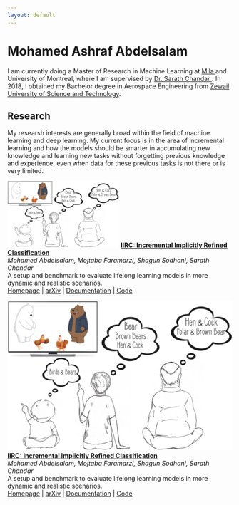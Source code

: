 ```yaml
---
layout: default
---
```


# Mohamed Ashraf Abdelsalam

I am currently doing a Master of Research in Machine Learning at 
<a href="mila.quebec/en/"> Mila </a> and University of Montreal, where I am supervised by <a href="http://sarathchandar.in/">Dr. Sarath Chandar </a>. In 2018, I obtained my Bachelor degree in Aerospace Engineering from <a href="https://zewailcity.edu.eg/">Zewail University of Science and Technology</a>.

## Research
My researsh interests are generally broad within the field of machine learning and deep learning. My current focus is in the area of incremental learning and how the models should be smarter in accumulating new knowledge and learning new tasks without forgetting previous knowledge and experience, even when data for these previous tasks is not there or is very limited. 


<img src="./images/summary.png" alt="" width="250" height="150" id="ri"/> [**IIRC: Incremental Implicitly Refined Classification**](https://chandar-lab.github.io/IIRC/)
<br />
*Mohamed Abdelsalam, Mojtaba Faramarzi, Shagun Sodhani, Sarath Chandar*
<br />
A setup and benchmark to evaluate lifelong learning models in more dynamic and realistic scenarios.
<br />
[Homepage](https://chandar-lab.github.io/IIRC/) | [arXiv](https://arxiv.org/abs/2012.12477) | [Documentation](https://iirc.readthedocs.io/en/latest/) | [Code](https://github.com/chandar-lab/IIRC/)

 <div class="publication">
  <div class="image">
    <img src="./images/summary.png" alt=""/>
  </div>
    <div class="text">
     <a href="https://chandar-lab.github.io/IIRC/"><b>IIRC: Incremental Implicitly Refined Classification</b></a>
     <br><i>Mohamed Abdelsalam, Mojtaba Faramarzi, Shagun Sodhani, Sarath Chandar</i>
     <br>A setup and benchmark to evaluate lifelong learning models in more dynamic and realistic scenarios.
     <br><a href="https://chandar-lab.github.io/IIRC/">Homepage</a> | <a href="https://arxiv.org/abs/2012.12477">arXiv</a> | <a href="https://iirc.readthedocs.io/en/latest/">Documentation</a> | <a href="https://github.com/chandar-lab/IIRC/">Code</a>
    </div>
  </div>
